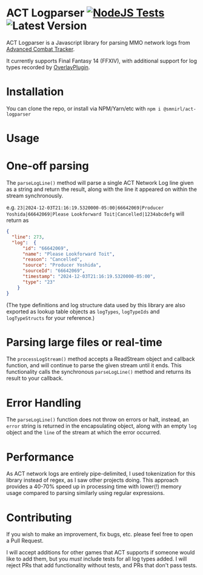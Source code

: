 # ACT Logparser [![NodeJS Tests](https://github.com/SMNIRL/ACT-Logparser/actions/workflows/node.js.yml/badge.svg)](https://github.com/SMNIRL/ACT-Logparser/actions/workflows/node.js.yml) ![Latest Version](https://img.shields.io/github/package-json/v/SMNIRL/ACT-Logparser)
ACT Logparser is a Javascript library for parsing MMO network logs from [Advanced Combat Tracker](https://advancedcombattracker.com/).

It currently supports Final Fantasy 14 (FFXIV), with additional support for log types recorded by [OverlayPlugin](https://github.com/OverlayPlugin).
# Installation

You can clone the repo, or install via NPM/Yarn/etc with `npm i @smnirl/act-logparser`

# Usage

# One-off parsing

The `parseLogLine()` method will parse a single ACT Network Log line given as a string and return the result, along
with the line it appeared on within the stream synchronously.

e.g.
`23|2024-12-03T21:16:19.5320000-05:00|66642069|Producer Yoshida|66642069|Please Lookforward Toit|Cancelled|1234abcdefg`
will return as
```json
{
  "line": 273,
  "log":  {
      "id": "66642069",
      "name": "Please Lookforward Toit",
      "reason": "Cancelled",
      "source": "Producer Yoshida",
      "sourceId": "66642069",
      "timestamp": "2024-12-03T21:16:19.5320000-05:00",
      "type": "23"
    }
}
```

(The type definitions and log structure data used by this library are also exported as lookup table objects as 
`logTypes`, `logTypeIds` and `logTypeStructs` for your reference.)

# Parsing large files or real-time

The `processLogStream()` method accepts a ReadStream object and callback function, and will continue to
parse the given stream until it ends. This functionality calls the synchronous `parseLogLine()` method and returns its
result to your callback.

# Error Handling
The `parseLogLine()` function does not throw on errors or halt, instead, an `error` string is returned in the 
encapsulating object, along with an empty `log` object and the `line` of the stream at which the error occurred.

# Performance
As ACT network logs are entirely pipe-delimited, I used tokenization for this library instead of regex, as I saw other projects
doing. This approach provides a 40-70% speed up in processing time with lower(!) memory usage compared to parsing similarly
using regular expressions.

# Contributing
If you wish to make an improvement, fix bugs, etc. please feel free to open a Pull Request.

I will accept additions for other games that ACT supports if someone would like to add them, but you *must* include tests
for all log types added. I will reject PRs that add functionality without tests, and PRs that don't pass tests.
